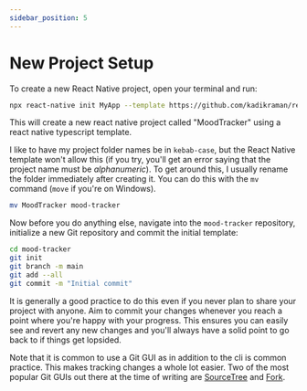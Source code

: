 ```yaml
---
sidebar_position: 5
---
```


# New Project Setup

To create a new React Native project, open your terminal and run:

```sh
npx react-native init MyApp --template https://github.com/kadikraman/react-native-template.git
```

This will create a new react native project called "MoodTracker" using a react native typescript template.

I like to have my project folder names be in `kebab-case`, but the React Native template won't allow this (if you try, you'll get an error saying that the project name must be _alphanumeric_). To get around this, I usually rename the folder immediately after creating it. You can do this with the `mv` command (`move` if you're on Windows).

```sh
mv MoodTracker mood-tracker
```

Now before you do anything else, navigate into the `mood-tracker` repository, initialize a new Git repository and commit the initial template:

```sh
cd mood-tracker
git init
git branch -m main
git add --all
git commit -m "Initial commit"
```

It is generally a good practice to do this even if you never plan to share your project with anyone. Aim to commit your changes whenever you reach a point where you're happy with your progress. This ensures you can easily see and revert any new changes and you'll always have a solid point to go back to if things get lopsided.

Note that it is common to use a Git GUI as in addition to the cli is common practice. This makes tracking changes a whole lot easier. Two of the most popular Git GUIs out there at the time of writing are [SourceTree](https://www.sourcetreeapp.com/) and [Fork](https://git-fork.com/).
